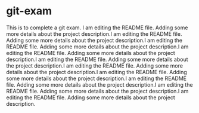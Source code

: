 # git-exam
This is to complete a git exam. 
I am editing the README file. Adding some more details about the project description.I am editing the README file. Adding some more details about the project description.I am editing the README file. Adding some more details about the project description.I am editing the README file. Adding some more details about the project description.I am editing the README file. Adding some more details about the project description.I am editing the README file. Adding some more details about the project description.I am editing the README file. Adding some more details about the project description.I am editing the README file. Adding some more details about the project description.I am editing the README file. Adding some more details about the project description.I am editing the README file. Adding some more details about the project description.

